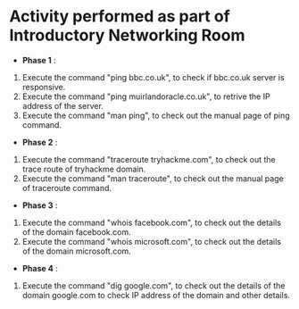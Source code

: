 # Activity performed as part of Introductory Networking Room

- **Phase 1** :

1. Execute the command "ping bbc.co.uk", to check if bbc.co.uk server is responsive.
2. Execute the command "ping muirlandoracle.co.uk", to retrive the IP address of the server.
3. Execute the command "man ping", to check out the manual page of ping command.

- **Phase 2** :

1. Execute the command "traceroute tryhackme.com", to check out the trace route of tryhackme domain.
2. Execute the command "man traceroute", to check out the manual page of traceroute command.

- **Phase 3** :

1. Execute the command "whois facebook.com", to check out the details of the domain facebook.com.
2. Execute the command "whois microsoft.com", to check out the details of the domain microsoft.com.

- **Phase 4** :

1. Execute the command "dig google.com", to check out the details of the domain google.com to check IP address of the domain and other details.